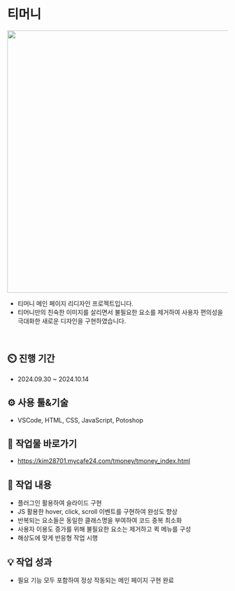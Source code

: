 # 티머니
<div align="center">
 <img src="https://github.com/user-attachments/assets/21d6120a-f1e8-4cc2-8b70-a67bc62ebca4" width= "600" height="600"/>
</div>

- 티머니 메인 페이지 리디자인 프로젝트입니다.
- 티머니만의 친숙한 이미지를 살리면서 불필요한 요소를 제거하여 사용자 편의성을 극대화한 새로운 디자인을 구현하였습니다.
<br>

## ⏲️ 진행 기간 
 - 2024.09.30 ~ 2024.10.14
## ⚙️ 사용 툴&기술
 - VSCode, HTML, CSS, JavaScript, Potoshop
## 🛫 작업물 바로가기
 - https://kim28701.mycafe24.com/tmoney/tmoney_index.html
## 📝 작업 내용
 - 플러그인 활용하여 슬라이드 구현
 - JS 활용한 hover, click, scroll 이벤트를 구현하여 완성도 향상
 - 반복되는 요소들은 동일한 클래스명을 부여하여 코드 중복 최소화
 - 사용자 이용도 증가를 위해 불필요한 요소는 제거하고 퀵 메뉴를 구성
 - 해상도에 맞게 반응형 작업 시행
## 💡 작업 성과
- 필요 기능 모두 포함하여 정상 작동되는 메인 페이지 구현 완료
